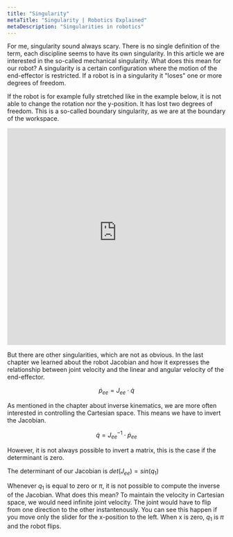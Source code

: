 ```yaml
---
title: "Singularity"
metaTitle: "Singularity | Robotics Explained"
metaDescription: "Singularities in robotics"
---
```


For me, singularity sound always scary. There is no single definition of the term, each discipline seems to have its own singularity. In this article we are interested in the so-called mechanical singularity. What does this mean for our robot? A singularity is a certain configuration where the motion of the end-effector is restricted. If a robot is in a singularity it "loses" one or more degrees of freedom. 

If the robot is for example fully stretched like in the example below, it is not able to change the rotation nor the y-position. It has lost two degrees of freedom. This is a so-called boundary singularity, as we are at the boundary of the workspace.

<iframe src="https://kinematics.robotics-explained.com?inverse" title="Robot Kinematics" width="100%" height="500" frameborder="0"></iframe>

But there are other singularities, which are not as obvious. In the last chapter we learned about the robot Jacobian and how it expresses the relationship between joint velocity and the linear and angular velocity of the end-effector.

$$\dot{p}_{ee} = J_{ee} \cdot \dot{q}$$

As mentioned in the chapter about inverse kinematics, we are more often interested in controlling the Cartesian space. This means we have to invert the Jacobian.

$$\dot{q} = J^{-1}_{ee} \cdot \dot{p}_{ee}$$

However, it is not always possible to invert a matrix, this is the case if the determinant is zero.

The determinant of our Jacobian is $det(J_{ee}) = sin(q_1)$

Whenever $q_1$ is equal to zero or $\pi$, it is not possible to compute the inverse of the Jacobian. What does this mean? To maintain the velocity in Cartesian space, we would need infinite joint velocity. The joint would have to flip from one direction to the other instantenously. You can see this happen if you move only the slider for the x-position to the left. When x is zero, $q_1$ is $\pi$ and the robot flips.

<!-- {{-d*sin(a)-e*sin(a+b)-f*sin(a+b+c),-e*sin(a+b)-f*sin(a+b+c),-f*sin(a+b+c)},{d*cos(a)+e*cos(a+b)+f*cos(a+b+c),e*cos(a+b)+f*cos(a+b+c),f*cos(a+b+c)},{1,1,1}}  -->